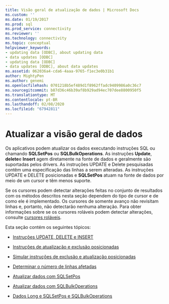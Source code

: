 ```yaml
---
title: Visão geral de atualização de dados | Microsoft Docs
ms.custom: ''
ms.date: 01/19/2017
ms.prod: sql
ms.prod_service: connectivity
ms.reviewer: ''
ms.technology: connectivity
ms.topic: conceptual
helpviewer_keywords:
- updating data [ODBC], about updating data
- data updates [ODBC]
- updating data [ODBC]
- data updates [ODBC], about data updates
ms.assetid: 062036a4-cda6-4aaa-9765-f1ec3e0b31b1
author: MightyPen
ms.author: genemi
ms.openlocfilehash: 0701218b5ef489d1f8962ffadc9409986a0c36c7
ms.sourcegitcommit: b87d36c46b39af8b929ad94ec707dee8800950f5
ms.translationtype: MT
ms.contentlocale: pt-BR
ms.lasthandoff: 02/08/2020
ms.locfileid: "67942811"
---
```

# <a name="updating-data-overview"></a>Atualizar a visão geral de dados
Os aplicativos podem atualizar os dados executando instruções SQL ou chamando **SQLSetPos** ou **SQLBulkOperations**. As instruções **Update**, **delete**e **Insert** agem diretamente na fonte de dados e geralmente são suportadas pelos drivers. As instruções UPDATE e Delete pesquisadas contêm uma especificação das linhas a serem alteradas. As instruções UPDATE e DELETE posicionadas e **SQLSetPos** atuam na fonte de dados por meio de um cursor e têm menos suporte.  
  
 Se os cursores podem detectar alterações feitas no conjunto de resultados com os métodos descritos nesta seção dependem do tipo de cursor e de como ele é implementado. Os cursores de somente avanço não revisitam linhas e, portanto, não detectarão nenhuma alteração. Para obter informações sobre se os cursores roláveis podem detectar alterações, consulte [cursores roláveis](../../../odbc/reference/develop-app/scrollable-cursors.md).  
  
 Esta seção contém os seguintes tópicos:  
  
-   [Instruções UPDATE, DELETE e INSERT](../../../odbc/reference/develop-app/update-delete-and-insert-statements.md)  
  
-   [Instruções de atualização e exclusão posicionadas](../../../odbc/reference/develop-app/positioned-update-and-delete-statements.md)  
  
-   [Simular instruções de exclusão e atualização posicionadas](../../../odbc/reference/develop-app/simulating-positioned-update-and-delete-statements.md)  
  
-   [Determinar o número de linhas afetadas](../../../odbc/reference/develop-app/determining-the-number-of-affected-rows.md)  
  
-   [Atualizar dados com SQLSetPos](../../../odbc/reference/develop-app/updating-data-with-sqlsetpos.md)  
  
-   [Atualizar dados com SQLBulkOperations](../../../odbc/reference/develop-app/updating-data-with-sqlbulkoperations.md)  
  
-   [Dados Long e SQLSetPos e SQLBulkOperations](../../../odbc/reference/develop-app/long-data-and-sqlsetpos-and-sqlbulkoperations.md)
